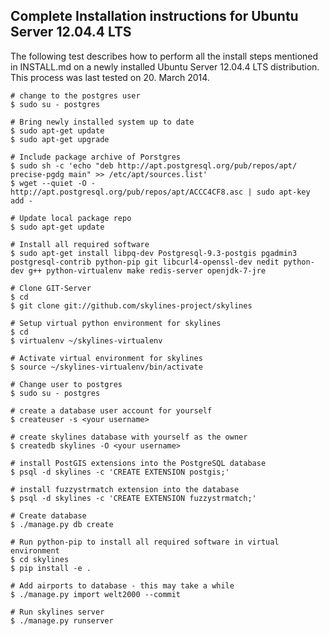 ## Complete Installation instructions for Ubuntu Server 12.04.4 LTS

The following test describes how to perform all the install steps mentioned in INSTALL.md on a newly installed Ubuntu Server 12.04.4 LTS distribution. This process was last tested on 20. March 2014.


    # change to the postgres user
    $ sudo su - postgres

    # Bring newly installed system up to date
    $ sudo apt-get update
    $ sudo apt-get upgrade

    # Include package archive of Porstgres
    $ sudo sh -c 'echo "deb http://apt.postgresql.org/pub/repos/apt/ precise-pgdg main" >> /etc/apt/sources.list'
    $ wget --quiet -O - http://apt.postgresql.org/pub/repos/apt/ACCC4CF8.asc | sudo apt-key add -

    # Update local package repo
    $ sudo apt-get update

    # Install all required software
    $ sudo apt-get install libpq-dev Postgresql-9.3-postgis pgadmin3 postgresql-contrib python-pip git libcurl4-openssl-dev nedit python-dev g++ python-virtualenv make redis-server openjdk-7-jre

    # Clone GIT-Server
    $ cd 
    $ git clone git://github.com/skylines-project/skylines

    # Setup virtual python environment for skylines
    $ cd
    $ virtualenv ~/skylines-virtualenv
    
    # Activate virtual environment for skylines
    $ source ~/skylines-virtualenv/bin/activate

    # Change user to postgres
    $ sudo su - postgres

    # create a database user account for yourself
    $ createuser -s <your username>

    # create skylines database with yourself as the owner
    $ createdb skylines -O <your username>

    # install PostGIS extensions into the PostgreSQL database
    $ psql -d skylines -c 'CREATE EXTENSION postgis;'

    # install fuzzystrmatch extension into the database
    $ psql -d skylines -c 'CREATE EXTENSION fuzzystrmatch;'

    # Create database
    $ ./manage.py db create

    # Run python-pip to install all required software in virtual environment
    $ cd skylines
    $ pip install -e .

    # Add airports to database - this may take a while
    $ ./manage.py import welt2000 --commit

    # Run skylines server
    $ ./manage.py runserver


